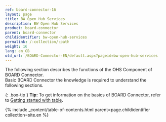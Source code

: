 ```yaml
---
ref: board-connector-16
layout: page
title: BW Open Hub Services
description: BW Open Hub Services
product: board-connector
parent: board-connector
childidentifier: bw-open-hub-services
permalink: /:collection/:path
weight: 16
lang: en_GB
old_url: /BOARD-Connector-EN/default.aspx?pageid=bw-open-hub-services
---
```


The following section describes the functions of the OHS Component of BOARD Connector. <br>
Basic BOARD Connector the knowledge is required to understand the following sections. <br>

{: .box-tip }
**Tip:** To get information on the basics of BOARD Connector, refer to [Getting started with table](./getting-started-table). <br>

{% include _content/table-of-contents.html parent=page.childidentifier collection=site.en %}
